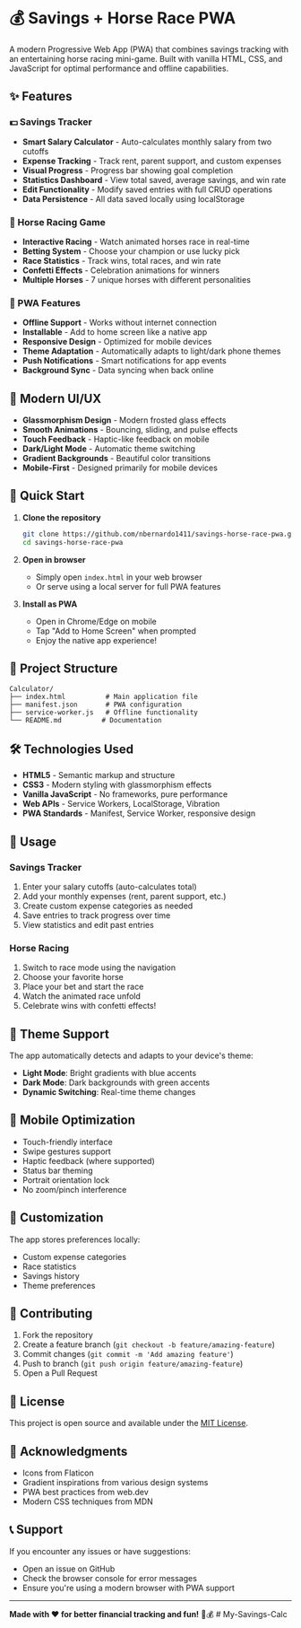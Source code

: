 # 💰 Savings + Horse Race PWA

A modern Progressive Web App (PWA) that combines savings tracking with an entertaining horse racing mini-game. Built with vanilla HTML, CSS, and JavaScript for optimal performance and offline capabilities.

## ✨ Features

### 💵 Savings Tracker
- **Smart Salary Calculator** - Auto-calculates monthly salary from two cutoffs
- **Expense Tracking** - Track rent, parent support, and custom expenses
- **Visual Progress** - Progress bar showing goal completion
- **Statistics Dashboard** - View total saved, average savings, and win rate
- **Edit Functionality** - Modify saved entries with full CRUD operations
- **Data Persistence** - All data saved locally using localStorage

### 🏇 Horse Racing Game
- **Interactive Racing** - Watch animated horses race in real-time
- **Betting System** - Choose your champion or use lucky pick
- **Race Statistics** - Track wins, total races, and win rate
- **Confetti Effects** - Celebration animations for winners
- **Multiple Horses** - 7 unique horses with different personalities

### 📱 PWA Features
- **Offline Support** - Works without internet connection
- **Installable** - Add to home screen like a native app
- **Responsive Design** - Optimized for mobile devices
- **Theme Adaptation** - Automatically adapts to light/dark phone themes
- **Push Notifications** - Smart notifications for app events
- **Background Sync** - Data syncing when back online

## 🎨 Modern UI/UX
- **Glassmorphism Design** - Modern frosted glass effects
- **Smooth Animations** - Bouncing, sliding, and pulse effects
- **Touch Feedback** - Haptic-like feedback on mobile
- **Dark/Light Mode** - Automatic theme switching
- **Gradient Backgrounds** - Beautiful color transitions
- **Mobile-First** - Designed primarily for mobile devices

## 🚀 Quick Start

1. **Clone the repository**
   ```bash
   git clone https://github.com/nbernardo1411/savings-horse-race-pwa.git
   cd savings-horse-race-pwa
   ```

2. **Open in browser**
   - Simply open `index.html` in your web browser
   - Or serve using a local server for full PWA features

3. **Install as PWA**
   - Open in Chrome/Edge on mobile
   - Tap "Add to Home Screen" when prompted
   - Enjoy the native app experience!

## 📁 Project Structure

```
Calculator/
├── index.html          # Main application file
├── manifest.json       # PWA configuration
├── service-worker.js   # Offline functionality
└── README.md          # Documentation
```

## 🛠️ Technologies Used

- **HTML5** - Semantic markup and structure
- **CSS3** - Modern styling with glassmorphism effects
- **Vanilla JavaScript** - No frameworks, pure performance
- **Web APIs** - Service Workers, LocalStorage, Vibration
- **PWA Standards** - Manifest, Service Worker, responsive design

## 🎯 Usage

### Savings Tracker
1. Enter your salary cutoffs (auto-calculates total)
2. Add your monthly expenses (rent, parent support, etc.)
3. Create custom expense categories as needed
4. Save entries to track progress over time
5. View statistics and edit past entries

### Horse Racing
1. Switch to race mode using the navigation
2. Choose your favorite horse
3. Place your bet and start the race
4. Watch the animated race unfold
5. Celebrate wins with confetti effects!

## 🌙 Theme Support

The app automatically detects and adapts to your device's theme:
- **Light Mode**: Bright gradients with blue accents
- **Dark Mode**: Dark backgrounds with green accents
- **Dynamic Switching**: Real-time theme changes

## 📱 Mobile Optimization

- Touch-friendly interface
- Swipe gestures support
- Haptic feedback (where supported)
- Status bar theming
- Portrait orientation lock
- No zoom/pinch interference

## 🔧 Customization

The app stores preferences locally:
- Custom expense categories
- Race statistics
- Savings history
- Theme preferences

## 🤝 Contributing

1. Fork the repository
2. Create a feature branch (`git checkout -b feature/amazing-feature`)
3. Commit changes (`git commit -m 'Add amazing feature'`)
4. Push to branch (`git push origin feature/amazing-feature`)
5. Open a Pull Request

## 📄 License

This project is open source and available under the [MIT License](LICENSE).

## 🎉 Acknowledgments

- Icons from Flaticon
- Gradient inspirations from various design systems
- PWA best practices from web.dev
- Modern CSS techniques from MDN

## 📞 Support

If you encounter any issues or have suggestions:
- Open an issue on GitHub
- Check the browser console for error messages
- Ensure you're using a modern browser with PWA support

---

**Made with ❤️ for better financial tracking and fun!** 🏇💰
#   M y - S a v i n g s - C a l c  
 